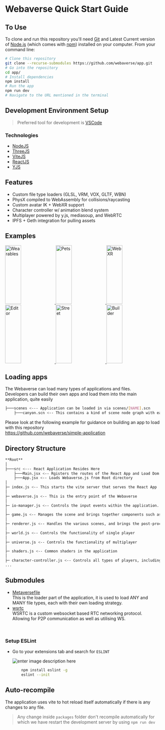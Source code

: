 # Webaverse Quick Start Guide

## To Use

To clone and run this repository you'll need [Git](https://git-scm.com) and Latest Current version of [Node.js](https://nodejs.org/en/download/) (which comes with [npm](http://npmjs.com)) installed on your computer. From your command line:

```bash
# Clone this repository
git clone --recurse-submodules https://github.com/webaverse/app.git
# Go into the repository
cd app/
# Install dependencies
npm install
# Run the app
npm run dev
# Navigate to the URL mentioned in the terminal

```

## Development Environment Setup

> Preferred tool for development is [VSCode](https://code.visualstudio.com/download)


### Technologies

* [NodeJS](https://nodejs.org/)
* [ThreeJS](https://threejs.org/)
* [ViteJS](https://vitejs.dev/)
* [ReactJS](https://reactjs.org/)
* [YJS](https://docs.yjs.dev/)

## Features

- Custom file type loaders (GLSL, VRM, VOX, GLTF, WBN)
- PhysX compiled to WebAssembly for collisions/raycasting
- Custom avatar IK + WebXR support
- Character controller w/ animation blend system
- Multiplayer powered by y.js, mediasoup, and WebRTC
- IPFS + Geth integration for pulling assets

## Examples

<a href="https://i.imgur.com/WhmtEDV.gif">
  <img alt="Wearables" target="_blank" src="https://i.imgur.com/WhmtEDV.gif" height="190" width="32%">
</a>
<a href="https://i.imgur.com/8MOpwnn.gif">
  <img alt="Pets" target="_blank" src="https://i.imgur.com/8MOpwnn.gif" height="190" width="32%">
</a>
<a href="https://i.imgur.com/g7RBgp6.gif">
  <img alt="WebXR" target="_blank" src="https://i.imgur.com/g7RBgp6.gif" height="190" width="32%">
</a>

<a href="https://i.imgur.com/QQg3z4A.jpg">
  <img alt="Editor" target="_blank" src="https://i.imgur.com/QQg3z4A.jpg" height="190" width="32%">
</a>
<a href="https://i.imgur.com/EFyvdx2.jpg">
  <img alt="Street" target="_blank" src="https://i.imgur.com/EFyvdx2.jpg" height="190" width="32%">
</a>
<a href="https://i.imgur.com/ydNfbwD.jpg">
  <img alt="Builder" target="_blank" src="https://i.imgur.com/ydNfbwD.jpg" height="190" width="32%">
</a>

<br>


## Loading apps
The Webaverse can load many types of applications and files. <br>
Developers can build their own apps and load them into the main application, quite easily <br>
```bash
├───scenes <--- Application can be loaded in via scenes/[NAME].scn
	├───canyon.scn <-- This contains a kind of scene node graph with each node containing a position, quaternion, scale and startURL
```
Please look at the following example for guidance on building an app to load with this repository<br>
https://github.com/webaverse/simple-application

## Directory Structure

```bash
**Root**
│
├───src <--- React Application Resides Here
	├───Main.jsx <-- Rgisters the routes of the React App and Load Dom
	├───App.jsx <-- Loads Webaverse.js from Root directory
│
├─ index.js <-- This starts the vite server that serves the React App
│
├─ webaverse.js <-- This is the entry point of the Webaverse
│
├─ io-manager.js <-- Controls the input events within the application.
│
├─ game.js <-- Manages the scene and brings together components such as renderer and shaders.js
│
├─ renderer.js <-- Handles the various scenes, and brings the post-processing stack together
│
├─ world.js <-- Controls the functionality of single player
│
├─ universe.js <-- Controls the functionality of multiplayer
│
├─ shaders.js <-- Common shaders in the application
│
├─ character-controller.js <-- Controls all types of players, including local and online
...

```

## Submodules
* [Metaversefile](https://github.com/webaverse/metaversefile/) <br>
  This is the loader part of the application, it is used to load ANY and MANY file types, each with their own loading strategy. 
* [wsrtc](https://github.com/webaverse/wsrtc/) <br>
  WSRTC is a custom websocket based RTC networking protocol. Allowing for P2P communication as well as utilising WS.

<br>

### Setup ESLint

* Go to your extensions tab and search for `ESLINT`

	![enter image description here](https://res.cloudinary.com/practicaldev/image/fetch/s--gWL807Xl--/c_limit,f_auto,fl_progressive,q_auto,w_880/https://thepracticaldev.s3.amazonaws.com/i/9rmkgbk7nio6ravjm0rx.PNG)

	```bash
		npm install eslint -g
		eslint --init
	```

## Auto-recompile

The application uses vite to hot reload itself automatically if there is any changes to any file.


> Any change inside `packages` folder don't recompile automatically for which we have restart the development server by using `npm run dev`




